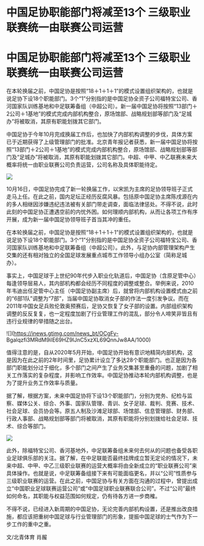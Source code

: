 # 中国足协职能部门将减至13个 三级职业联赛统一由联赛公司运营

# 中国足协职能部门将减至13个 三级职业联赛统一由联赛公司运营

在本轮换届之前，中国足协是按照“18＋1＋1＋1”的模式设置组织架构的，也就是说足协下设18个职能部门。3个“1”分别指的是中国足协全资子公司福特宝公司、香河国家队训练基地和中足联筹备组（中超公司）。新一届中国足协将按照“13部门＋2公司＋1基地”的模式完成内部机构整合，原场馆部、战略规划部等部门及“足城办”将被取消，其原有职能划拨其它部门。

中国足协于今年10月完成换届工作后，也加快了内部机构调整的步伐，具体方案已于近期获得了上级管理部门的批准。北京青年报记者获悉，新一届中国足协将按照“13部门＋2公司＋1基地”的模式完成内部机构整合，原场馆部、战略规划部等部门及“足城办”将被取消，其原有职能划拨其它部门。中超、中甲、中乙联赛未来大概率将统一由职业联赛公司负责运营，公司名称及具体职能待定。

![](https://inews.gtimg.com/news_bt/Ozv3y1B6z6WNgO_nMM7l4-VyFS7ajY8B7geBuTKubfJhAAA/1000)

10月16日，中国足协完成了新一轮换届工作，以宋凯为主席的足协领导班子正式走马上任。在此之前，国内足坛正经历反腐风暴。包括原中国足协主席陈戌源在内的多人相继因涉嫌违纪违法被有关部门带走调查，面临法律惩处。不得不说，此时此刻的中国足协正遭遇空前的内忧外困。如何理顺内部机构，从而让各项工作有序开展，成为新一届中国足协领导班子首当其冲的重任。

在本轮换届之前，中国足协是按照“18＋1＋1＋1”的模式设置组织架构的，也就是说足协下设18个职能部门。3个“1”分别指的是中国足协全资子公司福特宝公司、香河国家队训练基地和中足联筹备组（中超公司）。此外，与足协内部管理架构产生交集的还有相对独立的全国足球发展重点城市工作领导小组办公室（简称足城办）。

事实上，中国足球于上世纪90年代步入职业化轨道后，中国足协（含原足管中心）每逢领导层易人，其内部机构都会经历不同程度的调整或整合。举例来说，2010年韦迪出任足管中心主任（中国足协副主席）后，就曾将内部机构设置模式由之前的“6部1队”调整为“7部”，当届中国足协取消女子部的作法一度引发争议。而在2011年中国女足兵败伦敦奥预赛后，足协又恢复了女子部的设置。内部组织架构调整的反反复复，也一定程度加剧了行业管理工作的混乱，部分令人啼笑非皆且有违行业规律的举措随之出台。

![](https://inews.gtimg.com/news_bt/OCgFy-
Bgalqzfi3MRdM9ilE69HZ9IJnC5xzXL69QnnJw8AA/1000)

值得注意的是，自从2020年5月开始，中国足协开始有意识地精简内部机构，这是因为在此之前的2年时间里，足协累计设立了多达28个职能部门。也正是因为各部门职能划分过于细化，多个部门之间产生了业务交集甚至重叠的问题，加剧了相关工作落实的复杂程度，并影响工作效率。中国足协推动本轮内部机构调整，也是为了提升业务工作效率与质量。

据了解，根据方案，未来中国足协将下设13个职能部门，分别为党务、纪检与监察、媒体公关、综合、外事、国家队管理、青训、女子足球、裁判、竞赛、技术、社会足球、会员协会等。原五人制及沙滩足球部、场馆部、信息管理部、财务部、行政人事部、战略规划部等部门将被取消，其原有职能将分别划拨给社会足球、技术、综合等部门。

![](https://inews.gtimg.com/news_bt/O6lhcCcdDqn_Fzw788dMT3O3PZibgoAfWa5uBa_WhE3o8AA/1000)

此外，除福特宝公司、香河基地外，中足联筹备组未来何去何从的问题也备受各职业足球俱乐部的关注。据了解，在中足联能否最终挂牌成立暂无定论的情况下，未来中超、中甲、中乙三级职业联赛的运营大概率将由全新成立的“职业联赛公司”来具体操作。也就是说，中足联筹备组接下来有可能面临更名，并以“公司”性质参与三级职业联赛的运营。在此之前，中国足协与有关方面在沟通的过程中，曾提出成立“中国职业足球联赛运营公司”或“中国足球职业联赛联合公司”。不过“公司”最终如何命名，其职能与权益范围如何规定，仍有待各方进一步商榷。

不得不说，已经进入新周期的中国足协，无论完善内部机构设置，还是推出改良措施，都应该把重树中国足球与行业管理部门的形象，提振中国足球的士气作为下一步工作的重中之重。

文/北青体育 肖赧

